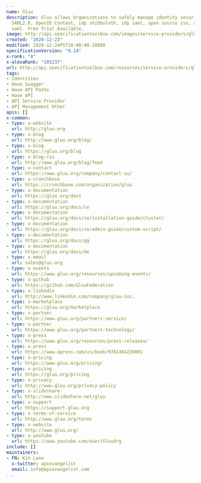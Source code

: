 ```yaml
---
name: Gluu
description: Gluu allows Organizations to safely manage identity security. Gluu supports
  SAML2.0, OpenID Content, idp shibboleth, idp saml, open source sso, active directory
  saml. Free Trial Available.
image: http://api.specificationtoolbox.com/images/service-providers/gluu.jpg
created: "2020-12-23"
modified: 2020-12-24PST10:00:00-28800
specificationVersion: "0.14"
x-rank: "8"
x-alexaRank: "285237"
url: http://api.specificationtoolbox.com/resources/service-providers/gluu/
tags:
- Identities
- Have Swagger
- Have API Paths
- Have API
- API Service Provider
- API Management Other
apis: []
x-common:
- type: x-website
  url: http://gluu.org
- type: x-blog
  url: http://www.gluu.org/blog/
- type: x-blog
  url: https://gluu.org/blog
- type: x-blog-rss
  url: http://www.gluu.org/blog/feed
- type: x-contact
  url: https://www.gluu.org/company/contact-us/
- type: x-crunchbase
  url: https://crunchbase.com/organization/gluu
- type: x-documentation
  url: https://gluu.org/docs
- type: x-documentation
  url: https://gluu.org/docs/ce
- type: x-documentation
  url: https://gluu.org/docs/ce/installation-guide/cluster/
- type: x-documentation
  url: https://gluu.org/docs/ce/admin-guide/custom-script/
- type: x-documentation
  url: https://gluu.org/docs/gg
- type: x-documentation
  url: https://gluu.org/docs/de
- type: x-email
  url: sales@gluu.org
- type: x-events
  url: https://www.gluu.org/resources/upcoming-events/
- type: x-github
  url: https://github.com/GluuFederation
- type: x-linkedin
  url: http://www.linkedin.com/company/gluu-inc.
- type: x-marketplace
  url: https://gluu.org/marketplace
- type: x-partner
  url: https://www.gluu.org/partners-service/
- type: x-partner
  url: https://www.gluu.org/partners-technology/
- type: x-press
  url: https://www.gluu.org/resources/press-releases/
- type: x-press
  url: https://www.apress.com/us/book/9781484226001
- type: x-pricing
  url: https://www.gluu.org/pricing/
- type: x-pricing
  url: https://gluu.org/pricing
- type: x-privacy
  url: http://www.gluu.org/privacy-policy
- type: x-slideshare
  url: http://www.slideshare.net/gluu
- type: x-support
  url: https://support.gluu.org
- type: x-terms-of-service
  url: http://www.gluu.org/terms
- type: x-website
  url: http://www.gluu.org/
- type: x-youtube
  url: https://www.youtube.com/user/GluuOrg
include: []
maintainers:
- FN: Kin Lane
  x-twitter: apievangelist
  email: info@apievangelist.com
...
```

